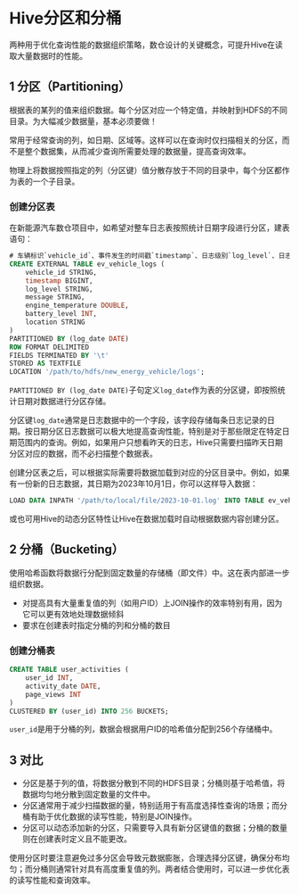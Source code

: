 # Hive分区和分桶

两种用于优化查询性能的数据组织策略，数仓设计的关键概念，可提升Hive在读取大量数据时的性能。

## 1 分区（Partitioning）

根据表的某列的值来组织数据。每个分区对应一个特定值，并映射到HDFS的不同目录。为大幅减少数据量，基本必须要做！

常用于经常查询的列，如日期、区域等。这样可以在查询时仅扫描相关的分区，而不是整个数据集，从而减少查询所需要处理的数据量，提高查询效率。

物理上将数据按照指定的列（分区键）值分散存放于不同的目录中，每个分区都作为表的一个子目录。

### 创建分区表

在新能源汽车数仓项目中，如希望对整车日志表按照统计日期字段进行分区，建表语句：

```sql
# 车辆标识`vehicle_id`、事件发生的时间戳`timestamp`、日志级别`log_level`、日志消息`message`、引擎温度`engine_temperature`、电池电量`battery_level`以及车辆位置`location`等
CREATE EXTERNAL TABLE ev_vehicle_logs (
    vehicle_id STRING,
    timestamp BIGINT,
    log_level STRING,
    message STRING,
    engine_temperature DOUBLE,
    battery_level INT,
    location STRING
)
PARTITIONED BY (log_date DATE)
ROW FORMAT DELIMITED
FIELDS TERMINATED BY '\t'
STORED AS TEXTFILE
LOCATION '/path/to/hdfs/new_energy_vehicle/logs';
```

`PARTITIONED BY (log_date DATE)`子句定义`log_date`作为表的分区键，即按照统计日期对数据进行分区存储。

分区键`log_date`通常是日志数据中的一个字段，该字段存储每条日志记录的日期。按日期分区日志数据可以极大地提高查询性能，特别是对于那些限定在特定日期范围内的查询。例如，如果用户只想看昨天的日志，Hive只需要扫描昨天日期分区对应的数据，而不必扫描整个数据表。

创建分区表之后，可以根据实际需要将数据加载到对应的分区目录中。例如，如果有一份新的日志数据，其日期为2023年10月1日，你可以这样导入数据：

```sql
LOAD DATA INPATH '/path/to/local/file/2023-10-01.log' INTO TABLE ev_vehicle_logs PARTITION (log_date='2023-10-01');
```

或也可用Hive的动态分区特性让Hive在数据加载时自动根据数据内容创建分区。

## 2 分桶（Bucketing）

使用哈希函数将数据行分配到固定数量的存储桶（即文件）中。这在表内部进一步组织数据。

- 对提高具有大量重复值的列（如用户ID）上JOIN操作的效率特别有用，因为它可以更有效地处理数据倾斜
- 要求在创建表时指定分桶的列和分桶的数目

### 创建分桶表

```sql
CREATE TABLE user_activities (
    user_id INT,
    activity_date DATE,
    page_views INT
)
CLUSTERED BY (user_id) INTO 256 BUCKETS;
```

`user_id`是用于分桶的列，数据会根据用户ID的哈希值分配到256个存储桶中。

## 3 对比

- 分区是基于列的值，将数据分散到不同的HDFS目录；分桶则基于哈希值，将数据均匀地分散到固定数量的文件中。
- 分区通常用于减少扫描数据的量，特别适用于有高度选择性查询的场景；而分桶有助于优化数据的读写性能，特别是JOIN操作。
- 分区可以动态添加新的分区，只需要导入具有新分区键值的数据；分桶的数量则在创建表时定义且不能更改。

使用分区时要注意避免过多分区会导致元数据膨胀，合理选择分区键，确保分布均匀；而分桶则通常针对具有高度重复值的列。两者结合使用时，可以进一步优化表的读写性能和查询效率。